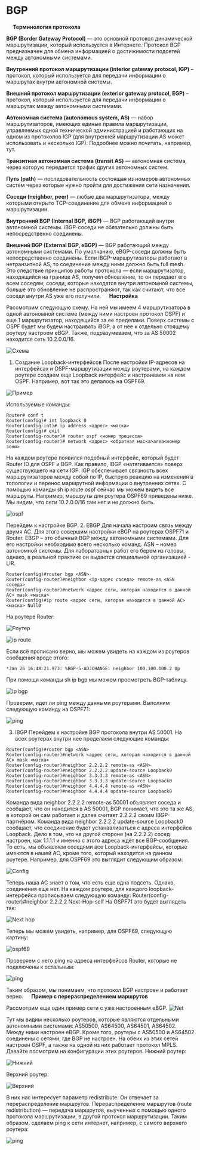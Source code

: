# BGP
 
**Терминология протокола**

**BGP (Border Gateway Protocol)** — это основной протокол динамической маршрутизации, который используется в Интернете. Протокол BGP предназначен для обмена информацией о достижимости подсетей между автономными системами.

**Внутренний протокол маршрутизации (interior gateway protocol, IGP)** – протокол, который используется для передачи информации о маршрутах внутри автономной системы.

**Внешний протокол маршрутизации (exterior gateway protocol, EGP)** – протокол, который используется для передачи информации о маршрутах между автономными системами.

**Автономная система (autonomous system, AS)** — набор маршрутизаторов, имеющих единые правила маршрутизации, управляемых одной технической администрацией и работающих на одном из протоколов IGP (для внутренней маршрутизации AS может использовать и несколько IGP). Подробнее можно почитать, например, тут.

**Транзитная автономная система (transit AS)** — автономная система, через которую передается трафик других автономных систем.

**Путь (path)** — последовательность состоящая из номеров автономных систем через которые нужно пройти для достижения сети назначения.

**Соседи (neighbor, peer)** — любые два маршрутизатора, между которыми открыто TCP-соединение для обмена информацией о маршрутизации.

**Внутренний BGP (Internal BGP, iBGP)** — BGP работающий внутри автономной системы. iBGP-соседи не обязательно должны быть непосредственно соединены.

**Внешний BGP (External BGP, eBGP)** — BGP работающий между автономными системами. По умолчанию, eBGP-соседи должны быть непосредственно соединены.
Если iBGP-маршрутизаторы работают в нетранзитной AS, то соединение между ними должно быть full mesh. Это следствие принципов работы протокола — если маршрутизатор, находящийся на границе AS, получил обновление, то он передает его всем соседям; соседи, которые находятся внутри автономной системы, больше это обновление не распространяют, так как считают, что все соседи внутри AS уже его получили.
 
**Настройка**

Рассмотрим следующую схему. На ней мы имеем 4 маршрутизатора в одной автономной системе (между ними настроен протокол OSPF) и еще 1 маршрутизатор, находящийся за ее пределами. Поверх системы с OSPF будет мы будем настраивать iBGP, а от нее к отдельно стоящему роутеру настроем eBGP. Также, подразумеваем, что за AS 50002 находится сеть 10.2.0.0/16.
 
 ![Схема](https://sun9-9.userapi.com/c855420/v855420567/1d4fdf/D5R67pT8j9Q.jpg)
 
1. Создание Loopback-интерфейсов 
После настройки IP-адресов на интерфейсах и OSPF-маршрутизации между роутерами, на каждом роутере создаем еще Loopback интерфейс и настраиваем на нем OSPF. Например, вот так это делалось на OSPF69.
 
![Пример](https://sun9-36.userapi.com/c855420/v855420567/1d4fe7/MC3C54niGAM.jpg) 

Используемые команды:

```
Router# conf t
Router(config)# int loopback 0
Router(config-int)# ip address <адрес> <маска>
Router(config)# exit
Router(config-router)# router ospf <номер процесса>
Router(config-router)# network <адрес> <обратная маска>area<номер зоны>
```

На каждом роутере появился подобный интерфейс, который будет Router ID для OSPF и BGP.
Как правило, IBGP «натягивается» поверх существующего на сети IGP. IGP обеспечивает связность всех маршрутизаторов между собой по IP, быструю реакцию на изменения в топологии и перенос маршрутной информации о внутренних сетях.
С помощью команды sh ip route ospf сейчас мы можем видеть все маршруты. Например, маршруты для роутера OSPF69 приведены ниже. Мы видим, что сети 10.2.0.0/16 там нет и не должно быть.
 
 ![ospf](https://sun9-64.userapi.com/c855420/v855420567/1d4fef/pzK30xVXl7I.jpg)
 
Перейдем к настройке BGP.
2. EBGP
Для начала настроим связь между двумя АС. Для этого совершим настройки eBGP на роутерах OSPF71 и Router.
EBGP – это обычный BGP между автономными системами. Для его настройки необходимо всего несколько команд. 
ASN – номер автономной системы. Для лабораторных работ его берем из головы, однако, в реальной практике он выдается специальной организацией - LIR.

```
Router(config)#router bgp <ASN>
Router(config-router)#neighbor <ip-адрес соседа> remote-as <ASN соседа>
Router(config-router)#network <адрес сети, которая находится в данной АС> mask <маска>
Router(config)#ip route <адрес сети, которая находится в данной АС> <маска> Null0
```

На роутере Router:

![Роутер](https://sun9-25.userapi.com/c855420/v855420567/1d4ff7/BH8S1d0pqWo.jpg)

![ip route](https://sun9-7.userapi.com/c855420/v855420567/1d4ffe/j7JX3Fr9898.jpg)
 
Если всё прописано верно, мы можем увидеть на каждом из роутеров сообщения вроде этого:

```
*Jan 26 16:48:21.973: %BGP-5-ADJCHANGE: neighbor 100.100.100.2 Up
```

При помощи команды sh ip bgp мы можем просмотреть BGP-таблицу. 

![ip bgp](https://sun9-22.userapi.com/c855420/v855420567/1d5006/UKQH_W-iqfA.jpg)
 
Проверим, идет ли ping между данными роутерами. Выполним следующую команду на OSPF71:

![ping](https://sun9-56.userapi.com/c855420/v855420567/1d500e/5qZKGLkuA0Y.jpg)
 
3. IBGP
Перейдем к настройке BGP протокола внутри AS 50001. На всех роутерах внутри нее проделаем следующие команды:

```
Router(config)#router bgp <ASN>
Router(config-router)#network <адрес сети, которая находится в данной АС> mask <маска>
Router(config-router)#neighbor 2.2.2.2 remote-as <ASN>
Router(config-router)#neighbor 2.2.2.2 update-source Loopback0
Router(config-router)#neighbor 3.3.3.3 remote-as <ASN>
Router(config-router)#neighbor 3.3.3.3 update-source Loopback0
Router(config-router)#neighbor 4.4.4.4 remote-as <ASN>
Router(config-router)#neighbor 4.4.4.4 update-source Loopback0
```

Команда вида neighbor 2.2.2.2 remote-as 50001 объявляет соседа и сообщает, что он находится в AS 50001, BGP понимает, что это та же AS, в которой он сам работает и далее считает 2.2.2.2 своим IBGP-партнёром.
Команда вида neighbor 2.2.2.2 update-source Loopback0 сообщает, что соединение будет устанавливаться с адреса интерфейса Loopback. Дело в том, что на другой стороне (на 2.2.2.2) сосед настроен, как 1.1.1.1 и именно с этого адреса ждёт все BGP-сообщения.
То есть, мы объявляем соседями все Loopback-интерфейсы, которые имеются в нашей АС, кроме того, который находится на данном роутере. Например, для OSPF69 это выглядит следующим образом:

![Config](https://sun9-10.userapi.com/c855420/v855420567/1d5015/DtUSd5jlmMY.jpg)

Теперь наша АС знает о том, что есть еще одна подсеть. Однако, соединения еще нет. На каждом роутере, для каждого loopback-интерфейса прописываем следующую команду:
Router(config-router)#neighbor 2.2.2.2 Next-Hop-self
На OSPF71 это будет выглядеть так:

![Next hop](https://sun9-72.userapi.com/c855420/v855420567/1d501d/0zYpWM1ykEA.jpg)
 
Теперь мы можем увидеть, например, для OSPF69, следующую картину:

![ospf69](https://sun9-52.userapi.com/c855420/v855420567/1d5025/K3aW_JIPpXA.jpg)
 
Проверяем с него ping на адреса интерфейсов Router, которые не подключены к остальным:

![ping](https://sun9-61.userapi.com/c855420/v855420567/1d502d/1LCuve0aDQ8.jpg)
 
Таким образом, мы понимаем, что протокол BGP настроен и работает верно.
 
**Пример с перераспределением маршрутов**


Рассмотрим еще один пример сети с уже настроенным eBGP.
![Net](https://sun9-30.userapi.com/c855420/v855420567/1d503f/DvrLuybg9Ms.jpg)
 
Тут мы видим несколько роутеров, которые являются отдельными автономными системами: AS50500, AS64500, AS64501, AS64502. Между ними настроен eBGP. Кроме того, роутеры с AS50500 и AS64502 соединены с сетями, где BGP не настроен. На обеих из этих сетей настроен OSPF, а также на одной из них работает протокол MPLS. Давайте посмотрим на конфигурации этих роутеров.
Нижний роутер:
 
 ![Нижний](https://sun9-2.userapi.com/c855420/v855420567/1d5047/UMwRBKvbZBs.jpg)

Верхний роутер:

![Верхний](https://sun9-18.userapi.com/c855420/v855420567/1d504e/lvPomuhn6KY.jpg)
 
В них нас интересует параметр redistribute. Он отвечает за перераспределение маршрутов.
Перераспределение маршрутов (route redistribution) — передача маршрутов, выученных с помощью одного протокола маршрутизации, в другой протокол маршрутизации.
Таким образом, сделаем ping к сети интернет, например, с самого верхнего роутера:

![ping](https://sun9-16.userapi.com/c855420/v855420567/1d5056/iih57m3ifCM.jpg)
 

